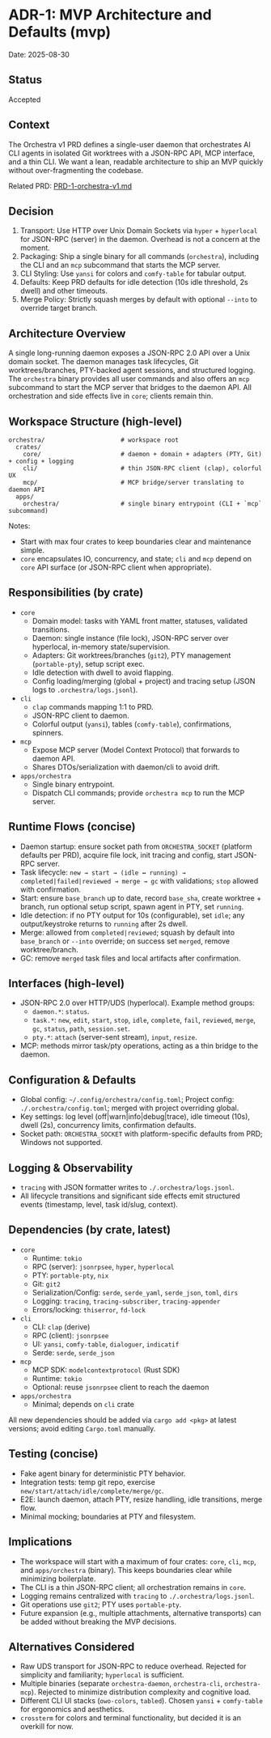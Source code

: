# ADR-1: MVP Architecture and Defaults (mvp)

Date: 2025-08-30

## Status

Accepted

## Context

The Orchestra v1 PRD defines a single-user daemon that orchestrates AI CLI agents in isolated Git worktrees with a JSON-RPC API, MCP interface, and a thin CLI.
We want a lean, readable architecture to ship an MVP quickly without over-fragmenting the codebase.

Related PRD: [PRD-1-orchestra-v1.md](../prd/PRD-1-orchestra-v1.md)

## Decision

1. Transport: Use HTTP over Unix Domain Sockets via `hyper` + `hyperlocal` for JSON-RPC (server) in the daemon. Overhead is not a concern at the moment.
2. Packaging: Ship a single binary for all commands (`orchestra`), including the CLI and an `mcp` subcommand that starts the MCP server.
3. CLI Styling: Use `yansi` for colors and `comfy-table` for tabular output.
4. Defaults: Keep PRD defaults for idle detection (10s idle threshold, 2s dwell) and other timeouts.
5. Merge Policy: Strictly squash merges by default with optional `--into` to override target branch.

## Architecture Overview

A single long-running daemon exposes a JSON-RPC 2.0 API over a Unix domain socket.
The daemon manages task lifecycles, Git worktrees/branches, PTY-backed agent sessions, and structured logging.
The `orchestra` binary provides all user commands and also offers an `mcp` subcommand to start the MCP server that bridges to the daemon API.
All orchestration and side effects live in `core`; clients remain thin.

## Workspace Structure (high-level)

```
orchestra/                     # workspace root
  crates/
    core/                      # daemon + domain + adapters (PTY, Git) + config + logging
    cli/                       # thin JSON-RPC client (clap), colorful UX
    mcp/                       # MCP bridge/server translating to daemon API
  apps/
    orchestra/                 # single binary entrypoint (CLI + `mcp` subcommand)
```

Notes:

- Start with max four crates to keep boundaries clear and maintenance simple.
- `core` encapsulates IO, concurrency, and state; `cli` and `mcp` depend on `core` API surface (or JSON-RPC client when appropriate).

## Responsibilities (by crate)

- `core`
  - Domain model: tasks with YAML front matter, statuses, validated transitions.
  - Daemon: single instance (file lock), JSON-RPC server over hyperlocal, in-memory state/supervision.
  - Adapters: Git worktrees/branches (`git2`), PTY management (`portable-pty`), setup script exec.
  - Idle detection with dwell to avoid flapping.
  - Config loading/merging (global + project) and tracing setup (JSON logs to `.orchestra/logs.jsonl`).
- `cli`
  - `clap` commands mapping 1:1 to PRD.
  - JSON-RPC client to daemon.
  - Colorful output (`yansi`), tables (`comfy-table`), confirmations, spinners.
- `mcp`
  - Expose MCP server (Model Context Protocol) that forwards to daemon API.
  - Shares DTOs/serialization with daemon/cli to avoid drift.
- `apps/orchestra`
  - Single binary entrypoint.
  - Dispatch CLI commands; provide `orchestra mcp` to run the MCP server.

## Runtime Flows (concise)

- Daemon startup: ensure socket path from `ORCHESTRA_SOCKET` (platform defaults per PRD), acquire file lock, init tracing and config, start JSON-RPC server.
- Task lifecycle: `new → start → (idle ↔ running) → completed|failed|reviewed → merge → gc` with validations; `stop` allowed with confirmation.
- Start: ensure `base_branch` up to date, record `base_sha`, create worktree + branch, run optional setup script, spawn agent in PTY, set `running`.
- Idle detection: if no PTY output for 10s (configurable), set `idle`; any output/keystroke returns to `running` after 2s dwell.
- Merge: allowed from `completed|reviewed`; squash by default into `base_branch` or `--into` override; on success set `merged`, remove worktree/branch.
- GC: remove `merged` task files and local artifacts after confirmation.

## Interfaces (high-level)

- JSON-RPC 2.0 over HTTP/UDS (hyperlocal). Example method groups:
  - `daemon.*`: `status`.
  - `task.*`: `new`, `edit`, `start`, `stop`, `idle`, `complete`, `fail`, `reviewed`, `merge`, `gc`, `status`, `path`, `session.set`.
  - `pty.*`: `attach` (server-sent stream), `input`, `resize`.
- MCP: methods mirror task/pty operations, acting as a thin bridge to the daemon.

## Configuration & Defaults

- Global config: `~/.config/orchestra/config.toml`; Project config: `./.orchestra/config.toml`; merged with project overriding global.
- Key settings: log level (off|warn|info|debug|trace), idle timeout (10s), dwell (2s), concurrency limits, confirmation defaults.
- Socket path: `ORCHESTRA_SOCKET` with platform-specific defaults from PRD; Windows not supported.

## Logging & Observability

- `tracing` with JSON formatter writes to `./.orchestra/logs.jsonl`.
- All lifecycle transitions and significant side effects emit structured events (timestamp, level, task id/slug, context).

## Dependencies (by crate, latest)

- `core`
  - Runtime: `tokio`
  - RPC (server): `jsonrpsee`, `hyper`, `hyperlocal`
  - PTY: `portable-pty`, `nix`
  - Git: `git2`
  - Serialization/Config: `serde`, `serde_yaml`, `serde_json`, `toml`, `dirs`
  - Logging: `tracing`, `tracing-subscriber`, `tracing-appender`
  - Errors/locking: `thiserror`, `fd-lock`
- `cli`
  - CLI: `clap` (derive)
  - RPC (client): `jsonrpsee`
  - UI: `yansi`, `comfy-table`, `dialoguer`, `indicatif`
  - Serde: `serde`, `serde_json`
- `mcp`
  - MCP SDK: `modelcontextprotocol` (Rust SDK)
  - Runtime: `tokio`
  - Optional: reuse `jsonrpsee` client to reach the daemon
- `apps/orchestra`
  - Minimal; depends on `cli` crate

All new dependencies should be added via `cargo add <pkg>` at latest versions; avoid editing `Cargo.toml` manually.

## Testing (concise)

- Fake agent binary for deterministic PTY behavior.
- Integration tests: temp git repo, exercise `new/start/attach/idle/complete/merge/gc`.
- E2E: launch daemon, attach PTY, resize handling, idle transitions, merge flow.
- Minimal mocking; boundaries at PTY and filesystem.

## Implications

- The workspace will start with a maximum of four crates: `core`, `cli`, `mcp`, and `apps/orchestra` (binary). This keeps boundaries clear while minimizing boilerplate.
- The CLI is a thin JSON-RPC client; all orchestration remains in `core`.
- Logging remains centralized with `tracing` to `./.orchestra/logs.jsonl`.
- Git operations use `git2`; PTY uses `portable-pty`.
- Future expansion (e.g., multiple attachments, alternative transports) can be added without breaking the MVP decisions.

## Alternatives Considered

- Raw UDS transport for JSON-RPC to reduce overhead. Rejected for simplicity and familiarity; `hyperlocal` is sufficient.
- Multiple binaries (separate `orchestra-daemon`, `orchestra-cli`, `orchestra-mcp`). Rejected to minimize distribution complexity and cognitive load.
- Different CLI UI stacks (`owo-colors`, `tabled`). Chosen `yansi` + `comfy-table` for ergonomics and aesthetics.
- `crossterm` for colors and terminal functionality, but decided it is an overkill for now.
